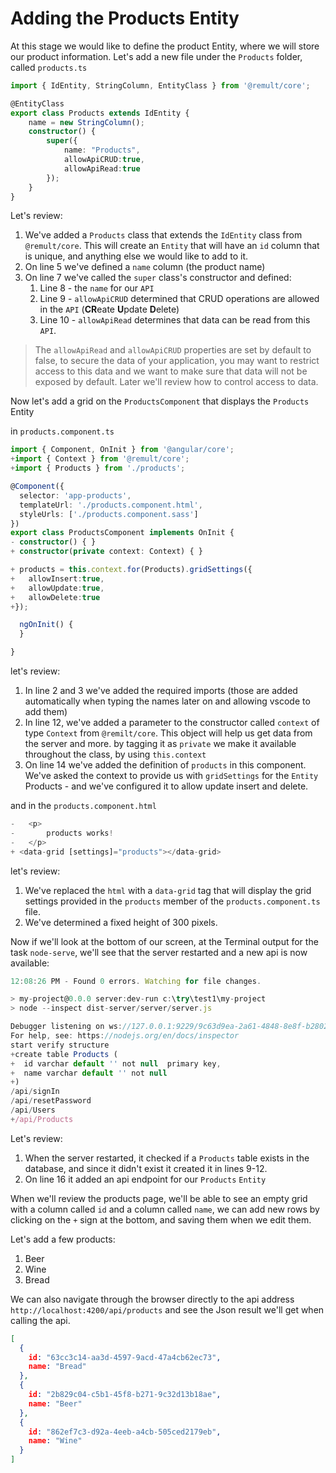 # Adding the Products Entity
At this stage we would like to define the product Entity, where we will store our product information.
Let's add a new file under the `Products` folder, called `products.ts`

```ts
import { IdEntity, StringColumn, EntityClass } from '@remult/core';

@EntityClass
export class Products extends IdEntity {
    name = new StringColumn();
    constructor() {
        super({
            name: "Products",
            allowApiCRUD:true,
            allowApiRead:true
        });
    }
}
```

Let's review:
1. We've added a `Products` class that extends the `IdEntity` class from `@remult/core`. This will create an `Entity` that will have an `id` column that is unique, and anything else we would like to add to it.
2. On line 5 we've defined a `name` column (the product name)
3. On line 7 we've called the `super` class's constructor and defined:
   1.  Line 8 - the `name` for our `API` 
   2.  Line 9 - `allowApiCRUD` determined that CRUD operations are allowed in the `API` (**CR**eate **U**pdate **D**elete)
   3.  Line 10 - `allowApiRead` determines that data can be read from this `API`.

>The `allowApiRead` and `allowApiCRUD` properties are set by default to false, to secure the data of your application, you may want to restrict access to this data and we want to make sure that data will not be exposed by default. Later we'll review how to control access to data.

Now let's add a grid on the `ProductsComponent` that displays the `Products` Entity

in `products.component.ts`
```ts
import { Component, OnInit } from '@angular/core';
+import { Context } from '@remult/core';
+import { Products } from './products';

@Component({
  selector: 'app-products',
  templateUrl: './products.component.html',
  styleUrls: ['./products.component.sass']
})
export class ProductsComponent implements OnInit {
- constructor() { }
+ constructor(private context: Context) { }

+ products = this.context.for(Products).gridSettings({
+   allowInsert:true,
+   allowUpdate:true,
+   allowDelete:true
+});

  ngOnInit() {
  }

}
```

let's review:
1. In line 2 and 3 we've added the required imports (those are added automatically when typing the names later on and allowing vscode to add them)
2. In line 12, we've added a parameter to the constructor called `context` of type `Context` from `@remilt/core`. This object will help us get data from the server and more. by tagging it as `private` we make it available throughout the class, by using `this.context`
3. On line 14 we've added the definition of `products` in this component. We've asked the context to provide us with `gridSettings` for the `Entity` Products - and we've configured it to allow update insert and delete.

and in the `products.component.html`
```ts
-   <p>
-       products works!
-   </p>
+ <data-grid [settings]="products"></data-grid>
```

let's review:
1. We've replaced the `html` with a `data-grid` tag that will display the grid settings provided in the `products` member of the `products.component.ts` file.
2. We've determined a fixed height of 300 pixels.

Now if we'll look at the bottom of our screen, at the Terminal output for the task `node-serve`, we'll see that the server restarted and a new api is now available:
```ts
12:08:26 PM - Found 0 errors. Watching for file changes.

> my-project@0.0.0 server:dev-run c:\try\test1\my-project
> node --inspect dist-server/server/server.js

Debugger listening on ws://127.0.0.1:9229/9c63d9ea-2a61-4848-8e8f-b2802cb42777
For help, see: https://nodejs.org/en/docs/inspector
start verify structure
+create table Products (
+  id varchar default '' not null  primary key,
+  name varchar default '' not null
+)
/api/signIn
/api/resetPassword
/api/Users
+/api/Products
```
Let's review:
1. When the server restarted, it checked if a `Products` table exists in the database, and since it didn't exist it created it in lines 9-12.
2. On line 16 it added an api endpoint for our `Products` `Entity`


When we'll review the products page, we'll be able to see an empty grid with a column called `id` and a column called `name`, we can add new rows by clicking on the `+` sign at the bottom, and saving them when we edit them.

Let's add a few products:
1. Beer
2. Wine
3. Bread

We can also navigate through the browser directly to the api address `http://localhost:4200/api/products` and see the Json result we'll get when calling the api.

```JSON
[
  {
    id: "63cc3c14-aa3d-4597-9acd-47a4cb62ec73",
    name: "Bread"
  },
  {
    id: "2b829c04-c5b1-45f8-b271-9c32d13b18ae",
    name: "Beer"
  },
  {
    id: "862ef7c3-d92a-4eeb-a4cb-505ced2179eb",
    name: "Wine"
  }
]
```
